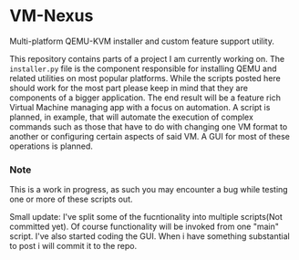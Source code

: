# VM-Nexus
Multi-platform QEMU-KVM installer and custom feature support utility.


This repository contains parts of a project I am currently working on. The `installer.py` file is the component responsible for 
installing QEMU and related utilities on most popular platforms. While the scripts posted here should work for the most part please keep in mind that they are components of a bigger application. The end result will be a feature rich Virtual Machine managing app with a focus on automation. A script is planned, in example, that will automate the execution of complex commands such as those that have to do with changing one VM format to another or configuring certain aspects of said VM. A GUI for most of these operations is planned.

### Note

This is a work in progress, as such you may encounter a bug while testing one or more of these scripts out.

Small update: I've split some of the fucntionality into multiple scripts(Not committed yet). Of course functionality will be invoked from one "main" script. I've also started coding the GUI. When i have something substantial to post i will commit it to the repo. 
